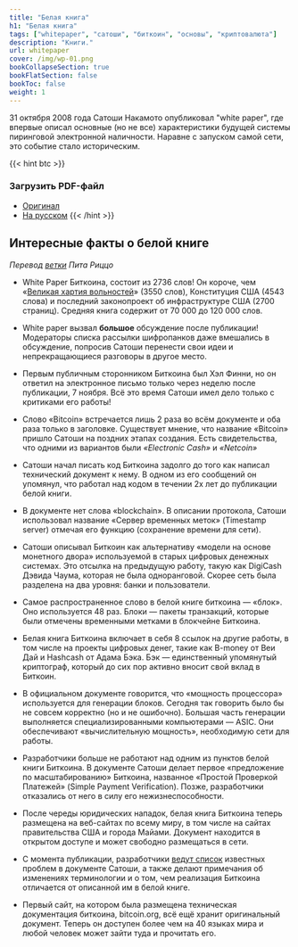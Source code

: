 ```yaml
---
title: "Белая книга"
h1: "Белая книга"
tags: ["whitepaper", "сатоши", "биткоин", "основы", "криптовалюта"]
description: "Книги."
url: whitepaper
cover: /img/wp-01.png
bookCollapseSection: true
bookFlatSection: false
bookToc: false
weight: 1
---
```


31 октября 2008 года Сатоши Накамото опубликовал "white paper", где впервые описал основные (но не все) характеристики будущей системы пиринговой электронной наличности. Наравне с запуском самой сети, это событие стало историческим.

{{< hint btc >}}
### Загрузить PDF-файл
- [Оригинал](/epubs/whitepaper.pdf)
- [На русском](/epubs/bitcoin_ru.pdf)
{{< /hint >}}

## Интересные факты о белой книге

_Перевод_ [_ветки_](https://twitter.com/pete_rizzo_/status/1587048080540684290) _Пита Риццо_

- White Paper Биткоина, состоит из 2736 слов! Он короче, чем «[Великая хартия вольностей](https://ru.wikipedia.org/wiki/%D0%92%D0%B5%D0%BB%D0%B8%D0%BA%D0%B0%D1%8F_%D1%85%D0%B0%D1%80%D1%82%D0%B8%D1%8F_%D0%B2%D0%BE%D0%BB%D1%8C%D0%BD%D0%BE%D1%81%D1%82%D0%B5%D0%B9)» (3550 слов), Конституция США (4543 слова) и последний законопроект об инфраструктуре США (2700 страниц). Средняя книга содержит от 70 000 до 120 000 слов.

- White paper вызвал **большое** обсуждение после публикации! Модераторы списка рассылки шифропанков даже вмешались в обсуждение, попросив Сатоши перенести свои идеи и непрекращающиеся разговоры в другое место.

- Первым публичным сторонником Биткоина был Хэл Финни, но он ответил на электронное письмо только через неделю после публикации, 7 ноября. Всё это время Сатоши имел дело только с критиками его работы!

- Слово «Bitcoin» встречается лишь 2 раза во всём документе и оба раза только в заголовке. Существует мнение, что название «Bitcoin» пришло Сатоши на поздних этапах создания. Есть свидетельства, что одними из вариантов были _«Electronic Cash»_ и _«Netcoin»_

- Сатоши начал писать код Биткоина задолго до того как написал технический документ к нему. В одном из его сообщений он упомянул, что работал над кодом в течении 2х лет до публикации белой книги.

- В документе нет слова «blockchain». В описании протокола, Сатоши использовал название «Сервер временных меток» (Timestamp server) отмечая его функцию (сохранение времени для сети).

- Сатоши описывал Биткоин как альтернативу «модели на основе монетного двора» используемой в старых цифровых денежных системах. Это отсылка на предыдущую работу, такую как DigiCash Дэвида Чаума, которая не была одноранговой. Скорее сеть была разделена на два уровня: банки и пользователи.

- Самое распространенное слово в белой книге биткоина — «блок». Оно используется 48 раз. Блоки — пакеты транзакций, которые были отмечены временными метками в блокчейне Биткоина.

- Белая книга Биткоина включает в себя 8 ссылок на другие работы, в том числе на проекты цифровых денег, такие как B-money от Веи Дай и Hashcash от Адама Бэка. Бэк — единственный упомянутый криптограф, который до сих пор активно вносит свой вклад в Биткоин.

- В официальном документе говорится, что «мощность процессора» используется для генерации блоков. Сегодня так говорить было бы не совсем корректно (но и не ошибочно). Большая часть генерации выполняется специализированными компьютерами — ASIC. Они обеспечивают «вычислительную мощность», необходимую сети для работы.

- Разработчики больше не работают над одним из пунктов белой книги Биткоина. В документе Сатоши делает первое «предложение по масштабированию» Биткоина, названное «Простой Проверкой Платежей» (Simple Payment Verification). Позже, разработчики отказались от него в силу его нежизнеспособности.

- После череды юридических нападок, белая книга Биткоина теперь размещена на веб-сайтах по всему миру, в том числе на сайтах правительства США и города Майами. Документ находится в открытом доступе и может свободно размещаться в сети.

- С момента публикации, разработчики [ведут список](https://gist.github.com/harding/dabea3d83c695e6b937bf090eddf2bb3) известных проблем в документе Сатоши, а также делают примечания об изменениях терминологии и о том, чем реализация Биткоина отличается от описанной им в белой книге.

- Первый сайт, на котором была размещена техническая документация биткоина, bitcoin.org, всё ещё хранит оригинальный документ. Теперь он доступен более чем на 40 языках мира и любой человек может зайти туда и прочитать его.